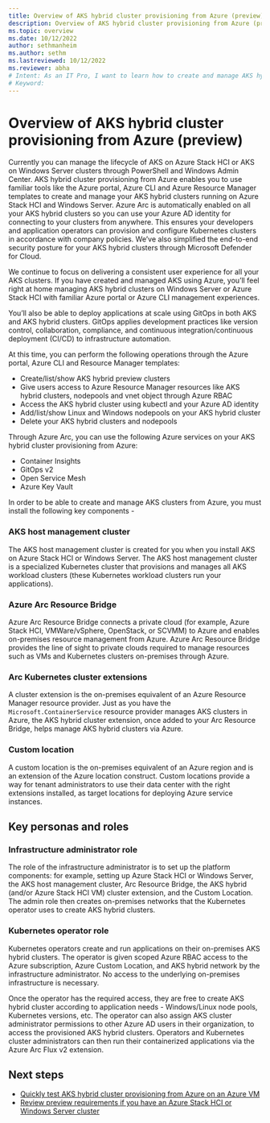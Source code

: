 ```yaml
---
title: Overview of AKS hybrid cluster provisioning from Azure (preview)
description: Overview of AKS hybrid cluster provisioning from Azure (preview)
ms.topic: overview
ms.date: 10/12/2022
author: sethmanheim
ms.author: sethm 
ms.lastreviewed: 10/12/2022
ms.reviewer: abha
# Intent: As an IT Pro, I want to learn how to create and manage AKS hybrid clusters on-premises from Azure
# Keyword: 
---
```


# Overview of AKS hybrid cluster provisioning from Azure (preview)

Currently you can manage the lifecycle of AKS on Azure Stack HCI or AKS on Windows Server clusters through PowerShell and Windows Admin Center. AKS hybrid cluster provisioning from Azure enables you to use familiar tools like the Azure portal, Azure CLI and Azure Resource Manager templates to create and manage your AKS hybrid clusters running on Azure Stack HCI and Windows Server. Azure Arc is automatically enabled on all your AKS hybrid clusters so you can use your Azure AD identity for connecting to your clusters from anywhere. This ensures your developers and application operators can provision and configure Kubernetes clusters in accordance with company policies. We’ve also simplified the end-to-end security posture for your AKS hybrid clusters through Microsoft Defender for Cloud.  

We continue to focus on delivering a consistent user experience for all your AKS clusters. If you have created and managed AKS using Azure, you’ll feel right at home managing AKS hybrid clusters on Windows Server or Azure Stack HCI with familiar Azure portal or Azure CLI management experiences. 

You’ll also be able to deploy applications at scale using GitOps in both AKS and AKS hybrid clusters. GitOps applies development practices like version control, collaboration, compliance, and continuous integration/continuous deployment (CI/CD) to infrastructure automation. 

At this time, you can perform the following operations through the Azure portal, Azure CLI and Resource Manager templates:

- Create/list/show AKS hybrid preview clusters
- Give users access to Azure Resource Manager resources like AKS hybrid clusters, nodepools and vnet object through Azure RBAC 
- Access the AKS hybrid cluster using kubectl and your Azure AD identity
- Add/list/show Linux and Windows nodepools on your AKS hybrid cluster
- Delete your AKS hybrid clusters and nodepools 

Through Azure Arc, you can use the following Azure services on your AKS hybrid cluster provisioning from Azure:

- Container Insights
- GitOps v2
- Open Service Mesh
- Azure Key Vault

In order to be able to create and manage AKS clusters from Azure, you must install the following key components -

### AKS host management cluster

The AKS host management cluster is created for you when you install AKS on Azure Stack HCI or Windows Server. The AKS host management cluster is a specialized Kubernetes cluster that provisions and manages all AKS workload clusters (these Kubernetes workload clusters run your applications). 

### Azure Arc Resource Bridge

Azure Arc Resource Bridge connects a private cloud (for example, Azure Stack HCI, VMWare/vSphere, OpenStack, or SCVMM) to Azure and enables on-premises resource management from Azure. Azure Arc Resource Bridge provides the line of sight to private clouds required to manage resources such as VMs and Kubernetes clusters on-premises through Azure. 

### Arc Kubernetes cluster extensions

A cluster extension is the on-premises equivalent of an Azure Resource Manager resource provider. Just as you have the `Microsoft.ContainerService` resource provider  manages AKS clusters in Azure, the AKS hybrid cluster extension, once added to your Arc Resource Bridge, helps manage AKS hybrid clusters via Azure.

### Custom location

A custom location is the on-premises equivalent of an Azure region and is an extension of the Azure location construct. Custom locations provide a way for tenant administrators to use their data center with the right extensions installed, as target locations for deploying Azure service instances.

## Key personas and roles

### Infrastructure administrator role

The role of the infrastructure administrator is to set up the platform components: for example, setting up Azure Stack HCI or Windows Server, the AKS host management cluster, Arc Resource Bridge, the AKS hybrid (and/or Azure Stack HCI VM) cluster extension, and the Custom Location. The admin role then creates on-premises networks that the Kubernetes operator uses to create AKS hybrid clusters. 

### Kubernetes operator role

Kubernetes operators create and run applications on their on-premises AKS hybrid clusters. The operator is given scoped Azure RBAC access to the Azure subscription, Azure Custom Location, and AKS hybrid network by the infrastructure administrator. No access to the underlying on-premises infrastructure is necessary.

Once the operator has the required access, they are free to create AKS hybrid cluster according to application needs - Windows/Linux node pools, Kubernetes versions, etc. The operator can also assign AKS cluster administrator permissions to other Azure AD users in their organization, to access the provisioned AKS hybrid clusters. Operators and Kubernetes cluster administrators can then run their containerized applications via the Azure Arc Flux v2 extension.

## Next steps

- [Quickly test AKS hybrid cluster provisioning from Azure on an Azure VM](aks-hybrid-preview-azure-vm.md)
- [Review preview requirements if you have an Azure Stack HCI or Windows Server cluster](aks-hybrid-preview-requirements.md)
